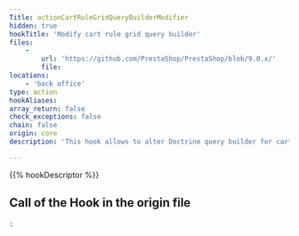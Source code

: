 ```yaml
---
Title: actionCartRuleGridQueryBuilderModifier
hidden: true
hookTitle: 'Modify cart rule grid query builder'
files:
    -
        url: 'https://github.com/PrestaShop/PrestaShop/blob/9.0.x/'
        file: 
locations:
    - 'back office'
type: action
hookAliases: 
array_return: false
check_exceptions: false
chain: false
origin: core
description: 'This hook allows to alter Doctrine query builder for cart rule grid'

---
```


{{% hookDescriptor %}}

## Call of the Hook in the origin file

```php
;
```
